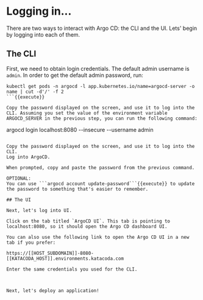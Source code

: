 # Logging in...

There are two ways to interact with Argo CD: the CLI and the UI. Lets' begin by logging into each of them.

## The CLI

First, we need to obtain login credentials. The default admin username is `admin`. In order to get the default admin password, run:
```
kubectl get pods -n argocd -l app.kubernetes.io/name=argocd-server -o name | cut -d'/' -f 2
```{{execute}}

Copy the password displayed on the screen, and use it to log into the CLI. Assuming you set the value of the environment variable ARGOCD_SERVER in the previous step, you can run the following command:
```
argocd login localhost:8080 --insecure --username admin
```{{execute}}

Copy the password displayed on the screen, and use it to log into the CLI.
Log into ArgoCD.

When prompted, copy and paste the password from the previous command.

OPTIONAL:
You can use ```argocd account update-password```{{execute}} to update the password to something that's easier to remember.

## The UI

Next, let's log into UI.

Click on the tab titled `ArgoCD UI`. This tab is pointing to localhost:8080, so it should open the Argo CD dashboard UI.

You can also use the following link to open the Argo CD UI in a new tab if you prefer:

https://[[HOST_SUBDOMAIN]]-8080-[[KATACODA_HOST]].environments.katacoda.com

Enter the same credentials you used for the CLI.



Next, let's deploy an application!